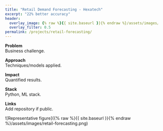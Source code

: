 ```yaml
---
title: "Retail Demand Forecasting - Hexatech"
excerpt: "22% better accuracy"
header:
  overlay_image: {% raw %}{{ site.baseurl }}{% endraw %}/assets/images/retail-forecasting.png
  overlay_filter: 0.5
permalink: /projects/retail-forecasting/
---
```


**Problem**  
Business challenge.

**Approach**  
Techniques/models applied.

**Impact**  
Quantified results.

**Stack**  
Python, ML stack.

**Links**  
Add repository if public.

![Representative figure]({% raw %}{{ site.baseurl }}{% endraw %}/assets/images/retail-forecasting.png)